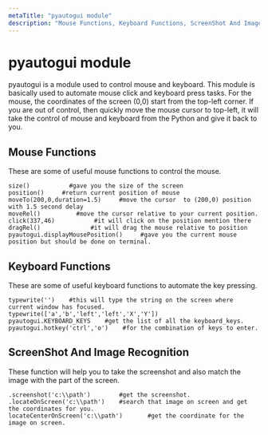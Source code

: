 ```yaml
---
metaTitle: "pyautogui module"
description: "Mouse Functions, Keyboard Functions, ScreenShot And Image Recognition"
---
```


# pyautogui module


pyautogui is a module used to control mouse and keyboard. This module is basically used to automate mouse click and keyboard press tasks. For the mouse, the coordinates of the screen (0,0) start from the top-left corner. If you are out of control, then quickly move the mouse cursor to top-left, it will take the control of mouse and keyboard from the Python and give it back to you.



## Mouse Functions


These are some of useful mouse functions to control the mouse.

```
size()           #gave you the size of the screen
position()     #return current position of mouse
moveTo(200,0,duration=1.5)     #move the cursor  to (200,0) position  with 1.5 second delay     
moveRel()          #move the cursor relative to your current position.
click(337,46)           #it will click on the position mention there
dragRel()              #it will drag the mouse relative to position
pyautogui.displayMousePosition()     #gave you the current mouse position but should be done on terminal.

```



## Keyboard Functions


These are some of useful keyboard functions to automate the key pressing.

```
typewrite('')    #this will type the string on the screen where current window has focused.
typewrite(['a','b','left','left','X','Y'])
pyautogui.KEYBOARD_KEYS    #get the list of all the keyboard_keys.
pyautogui.hotkey('ctrl','o')    #for the combination of keys to enter.

```



## ScreenShot And Image Recognition


These function will help you to take the screenshot and also match the image with the part of the screen.

```
.screenshot('c:\\path')        #get the screenshot.
.locateOnScreen('c:\\path')    #search that image on screen and get the coordinates for you.
locateCenterOnScreen('c:\\path')       #get the coordinate for the image on screen.

```

